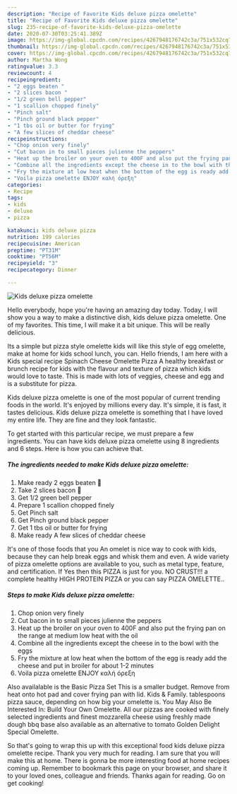 ```yaml
---
description: "Recipe of Favorite Kids deluxe pizza omelette"
title: "Recipe of Favorite Kids deluxe pizza omelette"
slug: 235-recipe-of-favorite-kids-deluxe-pizza-omelette
date: 2020-07-30T03:25:41.389Z
image: https://img-global.cpcdn.com/recipes/4267948176742c3a/751x532cq70/kids-deluxe-pizza-omelette-recipe-main-photo.jpg
thumbnail: https://img-global.cpcdn.com/recipes/4267948176742c3a/751x532cq70/kids-deluxe-pizza-omelette-recipe-main-photo.jpg
cover: https://img-global.cpcdn.com/recipes/4267948176742c3a/751x532cq70/kids-deluxe-pizza-omelette-recipe-main-photo.jpg
author: Martha Wong
ratingvalue: 3.3
reviewcount: 4
recipeingredient:
- "2 eggs beaten "
- "2 slices bacon "
- "1/2 green bell pepper"
- "1 scallion chopped finely"
- "Pinch salt"
- "Pinch ground black pepper"
- "1 tbs oil or butter for frying"
- "A few slices of cheddar cheese"
recipeinstructions:
- "Chop onion very finely"
- "Cut bacon in to small pieces julienne the peppers"
- "Heat up the broiler on your oven to 400F and also put the frying pan on the range at medium low heat with the oil"
- "Combine all the ingredients except the cheese in to the bowl with the eggs"
- "Fry the mixture at low heat when the bottom of the egg is ready add the cheese and put in broiler for about 1-2 minutes"
- "Voila pizza omelette ENJOY καλή όρεξη"
categories:
- Recipe
tags:
- kids
- deluxe
- pizza

katakunci: kids deluxe pizza 
nutrition: 199 calories
recipecuisine: American
preptime: "PT31M"
cooktime: "PT56M"
recipeyield: "3"
recipecategory: Dinner

---
```



![Kids deluxe pizza omelette](https://img-global.cpcdn.com/recipes/4267948176742c3a/751x532cq70/kids-deluxe-pizza-omelette-recipe-main-photo.jpg)

Hello everybody, hope you're having an amazing day today. Today, I will show you a way to make a distinctive dish, kids deluxe pizza omelette. One of my favorites. This time, I will make it a bit unique. This will be really delicious.

Its a simple but pizza style omelette kids will like this style of egg omelette, make at home for kids school lunch, you can. Hello friends, I am here with a Kids special recipe Spinach Cheese Omelette Pizza A healthy breakfast or brunch recipe for kids with the flavour and texture of pizza which kids would love to taste. This is made with lots of veggies, cheese and egg and is a substitute for pizza.

Kids deluxe pizza omelette is one of the most popular of current trending foods in the world. It's enjoyed by millions every day. It's simple, it is fast, it tastes delicious. Kids deluxe pizza omelette is something that I have loved my entire life. They are fine and they look fantastic.


To get started with this particular recipe, we must prepare a few ingredients. You can have kids deluxe pizza omelette using 8 ingredients and 6 steps. Here is how you can achieve that.

<!--inarticleads1-->

##### The ingredients needed to make Kids deluxe pizza omelette:

1. Make ready 2 eggs beaten 🥚
1. Take 2 slices bacon 🥓
1. Get 1/2 green bell pepper
1. Prepare 1 scallion chopped finely
1. Get Pinch salt
1. Get Pinch ground black pepper
1. Get 1 tbs oil or butter for frying
1. Make ready A few slices of cheddar cheese


It&#39;s one of those foods that you An omelet is nice way to cook with kids, because they can help break eggs and whisk them and even. A wide variety of pizza omelette options are available to you, such as metal type, feature, and certification. If Yes then this PIZZA is just for you. NO CRUST!!! a complete healthy HIGH PROTEIN PIZZA or you can say PIZZA OMELETTE.. 

<!--inarticleads2-->

##### Steps to make Kids deluxe pizza omelette:

1. Chop onion very finely
1. Cut bacon in to small pieces julienne the peppers
1. Heat up the broiler on your oven to 400F and also put the frying pan on the range at medium low heat with the oil
1. Combine all the ingredients except the cheese in to the bowl with the eggs
1. Fry the mixture at low heat when the bottom of the egg is ready add the cheese and put in broiler for about 1-2 minutes
1. Voila pizza omelette ENJOY καλή όρεξη


Also availalable is the Basic Pizza Set This is a smaller budget. Remove from heat onto hot pad and cover frying pan with lid. Kids &amp; Family. tablespoons pizza sauce, depending on how big your omelette is. You May Also Be Interested In: Build Your Own Omelette. All our pizzas are cooked with finely selected ingredients and finest mozzarella cheese using freshly made dough bbq base also available as an alternative to tomato Golden Delight Special Omelette. 

So that's going to wrap this up with this exceptional food kids deluxe pizza omelette recipe. Thank you very much for reading. I am sure that you will make this at home. There is gonna be more interesting food at home recipes coming up. Remember to bookmark this page on your browser, and share it to your loved ones, colleague and friends. Thanks again for reading. Go on get cooking!
